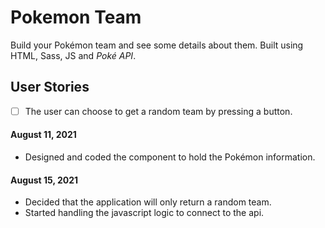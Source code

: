 # Pokemon Team

Build your Pokémon team and see some details about them. Built using HTML, Sass, JS and _Poké API_.

## User Stories

-   [ ] The user can choose to get a random team by pressing a button.

#### August 11, 2021

-   Designed and coded the component to hold the Pokémon information.

#### August 15, 2021

- Decided that the application will only return a random team.
- Started handling the javascript logic to connect to the api.